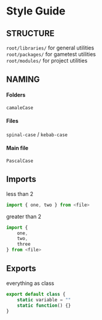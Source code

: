 # Style Guide

## STRUCTURE
`root/libraries/` for general utilities  
`root/packages/` for gametest utilities  
`root/modules/` for project utilities  

## NAMING
#### Folders
`camaleCase`
  
#### Files
`spinal-case` / `kebab-case`

#### Main file
`PascalCase`

## Imports
less than 2
```js
import { one, two } from <file>
```  
greater than 2
```js
import {
	one,
	two,
	three
} from <file>
```

## Exports
everything as class
```js
export default class {
	static variable = ""
	static function() {}
}
```



